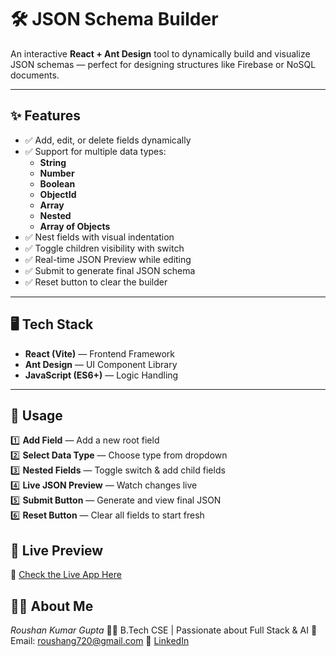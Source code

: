 # 🛠️ JSON Schema Builder  

An interactive **React + Ant Design** tool to dynamically build and visualize JSON schemas — perfect for designing structures like Firebase or NoSQL documents.  

---

## ✨ Features  

- ✅ Add, edit, or delete fields dynamically  
- ✅ Support for multiple data types:
  - **String**
  - **Number**
  - **Boolean**
  - **ObjectId**
  - **Array**
  - **Nested**
  - **Array of Objects**
- ✅ Nest fields with visual indentation  
- ✅ Toggle children visibility with switch  
- ✅ Real-time JSON Preview while editing  
- ✅ Submit to generate final JSON schema  
- ✅ Reset button to clear the builder  

---

## 🖥️ Tech Stack  

- **React (Vite)** — Frontend Framework  
- **Ant Design** — UI Component Library  
- **JavaScript (ES6+)** — Logic Handling  

---
## 📝 Usage  

1️⃣ **Add Field** — Add a new root field  
2️⃣ **Select Data Type** — Choose type from dropdown  
3️⃣ **Nested Fields** — Toggle switch & add child fields  
4️⃣ **Live JSON Preview** — Watch changes live  
5️⃣ **Submit Button** — Generate and view final JSON  
6️⃣ **Reset Button** — Clear all fields to start fresh  

## 🚀 Live Preview

🔗 [Check the Live App Here](https://hr-one-frontend-task-theta.vercel.app/)

## 🙋‍♂ About Me

*Roushan Kumar Gupta*
👨‍💻 B.Tech CSE | Passionate about Full Stack & AI
📧 Email: [roushang720@gmail.com](roushang720@gmail.com)
🔗 [LinkedIn](https://www.linkedin.com/in/roushan-gupta-2aa923257/)


